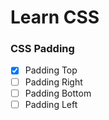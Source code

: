 # Learn CSS

### CSS Padding
 - [x] Padding Top
 - [ ] Padding Right
 - [ ] Padding Bottom
 - [ ] Padding Left